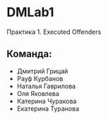 ﻿DMLab1
======

Практика 1.
Executed Offenders

Команда:
-------

- Дмитрий Грицай
- Рауф Курбанов
- Наталья Гаврилова
- Оля Яковлева
- Катерина Чуракова
- Екатерина Туранова